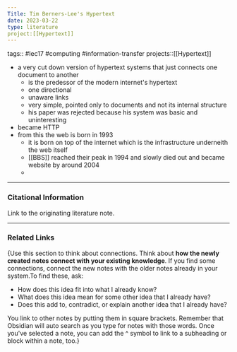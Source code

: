 ```yaml
---
Title: Tim Berners-Lee's Hypertext
date: 2023-03-22
type: literature
project:[[Hypertext]]
---
```

tags:: #lec17 #computing #information-transfer 
projects::[[Hypertext]]

- a very cut down version of hypertext systems that just connects one document to another
	- is the predessor of the modern internet's hypertext
	- one directional
	- unaware links
	- very simple, pointed only to documents and not its internal structure
	- his paper was rejected because his system was basic and uninteresting
- became HTTP
- from this the web is born in 1993
	- it is born on top of the internet which is the infrastructure underneith the web itself
	- [[BBS]] reached their peak in 1994 and slowly died out and became website by around 2004
	- 

---
### Citational Information

Link to the originating literature note.

---

### Related Links

{Use this section to think about connections. Think about **how the newly created notes connect with your existing knowledge**. If you find some connections, connect the new notes with the older notes already in your system.To find these, ask:

-   How does this idea fit into what I already know?
-   What does this idea mean for some other idea that I already have?
-   Does this add to, contradict, or explain another idea that I already have?

You link to other notes by putting them in square brackets. Remember that Obsidian will auto search as you type for notes with those words. Once you've selected a note, you can add the ^ symbol to link to a subheading or block within a note, too.}